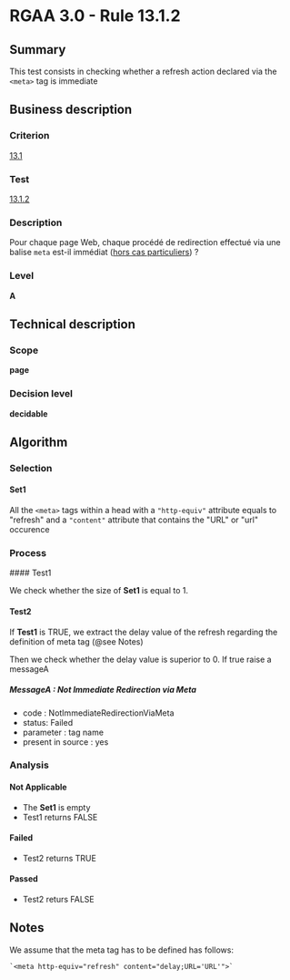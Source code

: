 # RGAA 3.0 -  Rule 13.1.2

## Summary

This test consists in checking whether a refresh action declared via the
`<meta>` tag is immediate

## Business description

### Criterion

[13.1](http://references.modernisation.gouv.fr/referentiel-technique-0#crit-13-1)

### Test

[13.1.2](http://references.modernisation.gouv.fr/referentiel-technique-0#test-13-1-2)

### Description

Pour chaque page Web, chaque proc&eacute;d&eacute; de redirection effectu&eacute; via une balise `meta` est-il imm&eacute;diat (<a href="http://references.modernisation.gouv.fr/referentiel-technique-0#cpCrit13-1" title="Cas particuliers pour le crit&egrave;re 13.1">hors cas particuliers</a>) ?

### Level

**A**

## Technical description

### Scope

**page**

### Decision level

**decidable**

## Algorithm

### Selection

#### Set1

All the `<meta>` tags within a head with a `"http-equiv"` attribute
equals to "refresh" and a `"content"` attribute that contains the "URL" or
"url" occurence

### Process

#### Test1

We check whether the size of **Set1** is equal to 1.

#### Test2

If **Test1** is TRUE, we extract the delay value of the refresh regarding
the definition of meta tag (@see Notes)

Then we check whether the delay value is superior to 0. If true raise a
messageA

##### MessageA : Not Immediate Redirection via Meta

-   code : NotImmediateRedirectionViaMeta
-   status: Failed
-   parameter : tag name
-   present in source : yes

### Analysis

#### Not Applicable

-   The **Set1** is empty
-   Test1 returns FALSE

#### Failed

-   Test2 returns TRUE

#### Passed

-   Test2 returs FALSE

## Notes

We assume that the meta tag has to be defined has follows:

    `<meta http-equiv="refresh" content="delay;URL='URL'">`
